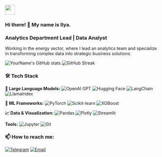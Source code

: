 <img src="https://github.com/blackcater/blackcater/raw/main/images/Hi.gif" height="32"/></h1> 

### Hi there! 👋 My name is Ilya.

### Analytics Department Lead | Data Analyst

Working in the energy sector, where I lead an analytics team and specialize in transforming complex data into strategic business solutions.


![YourName's GitHub stats](https://github-readme-stats.vercel.app/api?username=yourusername&show_icons=true&theme=radical)
![GitHub Streak](https://github-readme-streak-stats.herokuapp.com/?user=yourusername&theme=radical)

### 🛠 Tech Stack

**🧠 Large Language Models:**
![OpenAI GPT](https://img.shields.io/badge/OpenAI_GPT-412991?style=for-the-badge&logo=openai&logoColor=white)
![Hugging Face](https://img.shields.io/badge/Hugging_Face-FFD21E?style=for-the-badge&logo=huggingface&logoColor=black)
![LangChain](https://img.shields.io/badge/LangChain-1C3C3C?style=for-the-badge)
![LlamaIndex](https://img.shields.io/badge/LlamaIndex-00A67E?style=for-the-badge)

**🤖 ML Frameworks:**
![PyTorch](https://img.shields.io/badge/PyTorch-EE4C2C?style=for-the-badge&logo=pytorch&logoColor=white)
![Scikit-learn](https://img.shields.io/badge/Scikit--learn-F7931E?style=for-the-badge&logo=scikit-learn&logoColor=white)
![XGBoost](https://img.shields.io/badge/XGBoost-3776AB?style=for-the-badge)

**📈 Data & Visualization:**
![Pandas](https://img.shields.io/badge/Pandas-150458?style=for-the-badge&logo=pandas&logoColor=white)
![Plotly](https://img.shields.io/badge/Plotly-3F4F75?style=for-the-badge&logo=plotly&logoColor=white)
![Streamlit](https://img.shields.io/badge/Streamlit-FF4B4B?style=for-the-badge&logo=streamlit&logoColor=white)

**Tools:**
![Jupyter](https://img.shields.io/badge/Jupyter-F37626?style=for-the-badge&logo=jupyter&logoColor=white)
![Git](https://img.shields.io/badge/Git-F05032?style=for-the-badge&logo=git&logoColor=white)



### 📫 How to reach me:

[![Telegram](https://img.shields.io/badge/Telegram-26A5E4?style=for-the-badge&logo=telegram&logoColor=white)](https://t.me/prof410)
[![Email](https://img.shields.io/badge/Email-D14836?style=for-the-badge&logo=gmail&logoColor=white)](mailto:prof410@yandex.ru)

